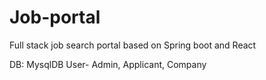 # Job-portal
Full stack job search portal based on Spring boot and React

DB: MysqlDB
User- Admin, Applicant, Company